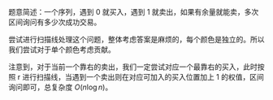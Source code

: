 题意简述：一个序列，遇到 0 就买入，遇到 1 就卖出，如果有余量就能卖，多次区间询问有多少次成功交易。

尝试进行扫描线处理这个问题，整体考虑答案是麻烦的，每个颜色是独立的。所以我们尝试对于单个颜色考虑贡献。

注意到，对于当前一个靠右的卖出，我们一定尝试对应一个最靠右的买入，此时按照 r 进行扫描线，当遇到一个卖出则在对应可加入的买入位置加上 1 的权值，区间询问即可，总复杂度 $O(n\log n)$。

